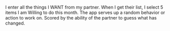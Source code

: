 I enter all the things I WANT from my partner.  When I get their list, I select 5 items I am Willing to do this month.  The app serves up a random behavior or action to work on.  Scored by the ability of the partner to guess what has changed.
